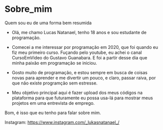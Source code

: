 # Sobre_mim
  Quem sou eu de uma forma bem resumida

- Olá, me chamo Lucas Natanael, tenho 18 anos e sou estudante de programação.

- Comecei a me interessar por programação em 2020, que foi quando eu fiz meu primeiro curso.
  Fuçando pelo youtube, eu achei o canal CursoEmVideo do Gustavo Guanabara. E foi a partir
  desse dia que minha paixão em programação se iniciou.
  
- Gosto muito de programação,  e estou sempre em busca de coisas novas para aprender e me
divertir um pouco, e claro, passar raiva, por que não existe programção sem estresse.
  
- Meu objetivo principal aqui é fazer upload dos meus códigos na plataforma para que 
futuramente eu possa usa-lá para mostrar meus projetos em uma entrevista de emprego.
  
Bom, é isso que eu tenho para falar sobre mim.
    
Instagram: https://www.instagram.com/_lukasnatanael_/
